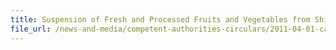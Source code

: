 ```yaml
---
title: Suspension of Fresh and Processed Fruits and Vegetables from Shizuoka Prefecture 
file_url: /news-and-media/competent-authorities-circulars/2011-04-01-ca.pdf
---
```


